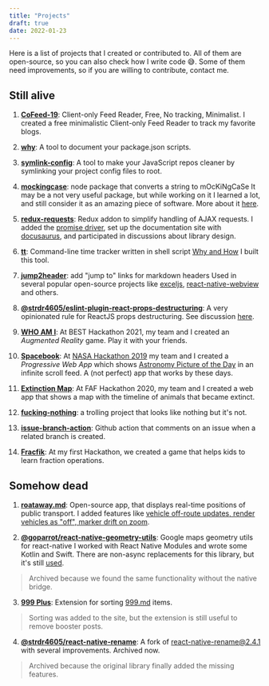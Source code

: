 ```yaml
---
title: "Projects"
draft: true
date: 2022-01-23
---
```


Here is a list of projects that I created or contributed to.
All of them are open-source, so you can also check how I write code 😅.
Some of them need improvements, so if you are willing to contribute, contact me.

## Still alive

1. **[CoFeed-19](https://cofeed-19.github.io)**: Client-only Feed Reader, Free, No tracking, Minimalist.
   I created a free minimalistic Client-only Feed Reader to track my favorite blogs.

1. **[why](https://github.com/strdr4605/why)**: A tool to document your package.json scripts.

1. **[symlink-config](https://github.com/strdr4605/symlink-config)**: A tool to make your JavaScript repos cleaner by symlinking your project config files to root.

1. **[mockingcase](https://github.com/strdr4605/mockingcase)**: node package that converts a string to mOcKiNgCaSe
   It may be a not very useful package, but while working on it I learned a lot, and still consider it as an amazing piece of software.
   More about it [here](https://strdr4605.github.io/my-first-open-source-project).

1. **[redux-requests](https://github.com/klis87/redux-requests)**: Redux addon to simplify handling of AJAX requests.
   I added the [promise driver](https://github.com/klis87/redux-requests/tree/master/packages/redux-requests-promise), set up the documentation site with [docusaurus](https://docusaurus.io/), and participated in discussions about library design.

1. **[tt](https://github.com/strdr4605/tt)**: Command-line time tracker written in shell script
   [Why and How](https://strdr4605.github.io/building-a-command-line-time-tracker) I built this tool.

1. **[jump2header](https://github.com/strdr4605/jump2header)**: add "jump to" links for markdown headers
   Used in several popular open-source projects like [exceljs](https://github.com/exceljs/exceljs), [react-native-webview](https://github.com/react-native-webview/react-native-webview/blob/master/docs/Reference.md) and others.

1. **[@strdr4605/eslint-plugin-react-props-destructuring](https://github.com/strdr4605/eslint-plugin-react-props-destructuring)**: A very opinionated rule for ReactJS props destructuring. See discussion [here](https://github.com/yannickcr/eslint-plugin-react/pull/3086).

1. **[WHO AM I](https://strdr4605.github.io/whoami-ar)**: At BEST Hackathon 2021, my team and I created an _Augmented Reality_ game. Play it with your friends.

1. **[Spacebook](https://tum-faf.github.io/spacebook)**: At [NASA Hackathon 2019](https://2019.spaceappschallenge.org/challenges/invent-your-own-challenge/invent-your-own-challenge/teams/spacebook/project) my team and I created a _Progressive Web App_ which shows [Astronomy Picture of the Day](https://apod.nasa.gov/apod/astropix.html) in an infinite scroll feed. A (not perfect) app that works by these days.

1. **[Extinction Map](https://tum-faf.github.io/extinction-map/)**: At FAF Hackathon 2020, my team and I created a web app that shows a map with the timeline of animals that became extinct.

1. **[fucking-nothing](https://github.com/strdr4605/fucking-nothing)**: a trolling project that looks like nothing but it's not.

1. **[issue-branch-action](https://github.com/strdr4605/issue-branch-action)**: Github action that comments on an issue when a related branch is created.

1. **[Fracfik](https://strdr4605.github.io/fracfik/)**: At my first Hackathon, we created a game that helps kids to learn fraction operations.

## Somehow dead

1. **[roataway.md](https://roataway.md)**: Open-source app, that displays real-time positions of public transport.
   I added features like [vehicle off-route updates, render vehicles as "off", marker drift on zoom](https://github.com/roataway/roataway-web/commits?author=strdr4605).
   
2. **[@goparrot/react-native-geometry-utils](https://github.com/goparrot/react-native-geometry-utils)**: Google maps geometry utils for react-native
   I worked with React Native Modules and wrote some Kotlin and Swift. There are non-async replacements for this library, but it's still [used](https://www.npmjs.com/package/@goparrot/react-native-geometry-utils).

  > Archived because we found the same functionality without the native bridge.

3. **[999 Plus](https://github.com/strdr4605/999-plus)**: Extension for sorting [999.md](https://999.md) items.

  > Sorting was added to the site, but the extension is still useful to remove booster posts.

4. **[@strdr4605/react-native-rename](https://github.com/strdr4605/react-native-rename)**: A fork of react-native-rename@2.4.1 with several improvements. Archived now.

  > Archived because the original library finally added the missing features.

